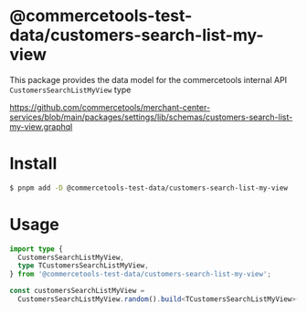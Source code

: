 # @commercetools-test-data/customers-search-list-my-view

This package provides the data model for the commercetools internal API `CustomersSearchListMyView` type

https://github.com/commercetools/merchant-center-services/blob/main/packages/settings/lib/schemas/customers-search-list-my-view.graphql

# Install

```bash
$ pnpm add -D @commercetools-test-data/customers-search-list-my-view
```

# Usage

```ts
import type {
  CustomersSearchListMyView,
  type TCustomersSearchListMyView,
} from '@commercetools-test-data/customers-search-list-my-view';

const customersSearchListMyView =
  CustomersSearchListMyView.random().build<TCustomersSearchListMyView>();
```
